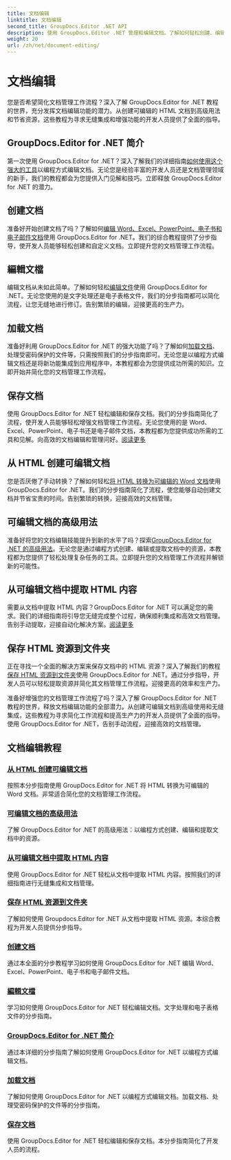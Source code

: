 ```yaml
---
title: 文档编辑
linktitle: 文档编辑
second_title: GroupDocs.Editor .NET API
description: 使用 GroupDocs.Editor .NET 管理和编辑文档。了解如何轻松创建、编辑和保存文档。立即增强您的文档管理工作流程！
weight: 20
url: /zh/net/document-editing/
---
```


# 文档编辑


您是否希望简化文档管理工作流程？深入了解 GroupDocs.Editor for .NET 教程的世界，充分发挥文档编辑功能的潜力。从创建可编辑的 HTML 文档到高级用法和节省资源，这些教程为寻求无缝集成和增强功能的开发人员提供了全面的指导。

## GroupDocs.Editor for .NET 简介

第一次使用 GroupDocs.Editor for .NET？深入了解我们的详细指南[如何使用这个强大的工具](./introduction-groupdocs-editor/)以编程方式编辑文档。无论您是经验丰富的开发人员还是文档管理领域的新手，我们的教程都会为您提供入门见解和技巧。立即释放 GroupDocs.Editor for .NET 的潜力。

## 创建文档

准备好开始创建文档了吗？了解如何[编辑 Word、Excel、PowerPoint、电子书和电子邮件文档](./create-document/)使用 GroupDocs.Editor for .NET。我们的综合教程提供了分步指导，使开发人员能够轻松创建和自定义文档。立即提升您的文档管理工作流程。

## 編輯文檔

编辑文档从未如此简单。了解如何轻松[编辑文件](./edit-document/)使用 GroupDocs.Editor for .NET。无论您使用的是文字处理还是电子表格文件，我们的分步指南都可以简化流程，让您无缝地进行修订。告别繁琐的编辑，迎接更高的生产力。


## 加载文档

准备好利用 GroupDocs.Editor for .NET 的强大功能了吗？了解如何[加载文档](./load-document/)、处理受密码保护的文件等，只需按照我们的分步指南即可。无论您是以编程方式编辑文档还是将新功能集成到应用程序中，本教程都会为您提供成功所需的知识。立即开始并简化您的文档管理工作流程。

## 保存文档

使用 GroupDocs.Editor for .NET 轻松编辑和保存文档。我们的分步指南简化了流程，使开发人员能够轻松增强文档管理工作流程。无论您使用的是 Word、Excel、PowerPoint、电子书还是电子邮件文档，本教程都为您提供成功所需的工具和见解。向高效的文档编辑和管理问好。[阅读更多](./save-document/)

## 从 HTML 创建可编辑文档

您是否厌倦了手动转换？了解如何轻松[将 HTML 转换为可编辑的 Word 文档](./create-editable-document-from-html/)使用 GroupDocs.Editor for .NET。我们的分步指南简化了流程，使您能够自动创建文档并节省宝贵的时间。告别繁琐的转换，迎接高效的文档管理。

## 可编辑文档的高级用法

准备好将您的文档编辑技能提升到新的水平了吗？探索[GroupDocs.Editor for .NET 的高级用法](./advanced-usage-of-editable-documents/)。无论您是通过编程方式创建、编辑或提取文档中的资源，本教程都为您提供了轻松处理复杂任务的工具。立即提升您的文档管理工作流程并解锁新的可能性。

## 从可编辑文档中提取 HTML 内容

需要从文档中提取 HTML 内容？GroupDocs.Editor for .NET 可以满足您的需求。我们的详细指南将引导您无缝完成整个过程，确保顺利集成和高效文档管理。告别手动提取，迎接自动化解决方案。[阅读更多](./extract-html-content-from-editable-document/)

## 保存 HTML 资源到文件夹

正在寻找一个全面的解决方案来保存文档中的 HTML 资源？深入了解我们的教程[保存 HTML 资源到文件夹](./save-html-resources-to-folder/)使用 GroupDocs.Editor for .NET。通过分步指导，开发人员可以轻松提取资源并简化其文档管理工作流程。迎接更高的效率和生产力。

准备好增强您的文档管理工作流程了吗？深入了解 GroupDocs.Editor for .NET 教程的世界，释放文档编辑功能的全部潜力。从创建可编辑文档到高级使用和无缝集成，这些教程为寻求简化工作流程和提高生产力的开发人员提供了全面的指导。使用 GroupDocs.Editor for .NET，告别手动流程，迎接高效的文档管理。 
## 文档编辑教程
### [从 HTML 创建可编辑文档](./create-editable-document-from-html/)
按照本分步指南使用 GroupDocs.Editor for .NET 将 HTML 转换为可编辑的 Word 文档。非常适合简化您的文档管理工作流程。
### [可编辑文档的高级用法](./advanced-usage-of-editable-documents/)
了解 GroupDocs.Editor for .NET 的高级用法：以编程方式创建、编辑和提取文档中的资源。
### [从可编辑文档中提取 HTML 内容](./extract-html-content-from-editable-document/)
使用 GroupDocs.Editor for .NET 轻松从文档中提取 HTML 内容。按照我们的详细指南进行无缝集成和文档管理。
### [保存 HTML 资源到文件夹](./save-html-resources-to-folder/)
了解如何使用 Groupdocs.Editor for .NET 从文档中提取 HTML 资源。本综合教程为开发人员提供分步指导。
### [创建文档](./create-document/)
通过本全面的分步教程学习如何使用 GroupDocs.Editor for .NET 编辑 Word、Excel、PowerPoint、电子书和电子邮件文档。
### [編輯文檔](./edit-document/)
学习如何使用 GroupDocs.Editor for .NET 轻松编辑文档。文字处理和电子表格文件的分步指南。
### [GroupDocs.Editor for .NET 简介](./introduction-groupdocs-editor/)
通过本详细的分步指南了解如何使用 GroupDocs.Editor for .NET 以编程方式编辑文档。
### [加载文档](./load-document/)
了解如何使用 GroupDocs.Editor for .NET 以编程方式编辑文档。加载文档、处理受密码保护的文件等的分步指南。
### [保存文档](./save-document/)
使用 GroupDocs.Editor for .NET 轻松编辑和保存文档。本分步指南简化了开发人员的流程。